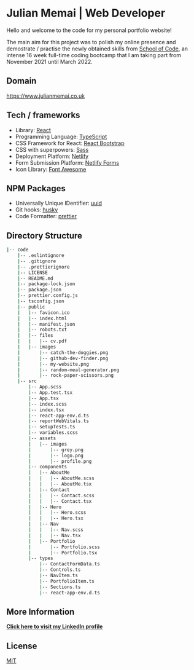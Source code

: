 
Julian Memai | Web Developer
==========================

Hello and welcome to the code for my personal portfolio website!
  
The main aim for this project was to polish my online presence and demostrate / practise the newly obtained skills from [School of Code](https://www.schoolofcode.co.uk/), an intense 16 week full-time coding bootcamp that I am taking part from November 2021 until March 2022.


## Domain

https://www.julianmemai.co.uk


## Tech / frameworks

* Library: [React](https://reactjs.org/)
* Programming Language: [TypeScript](https://www.typescriptlang.org/)
* CSS Framework for React: [React Bootstrap](https://react-bootstrap.github.io/)
* CSS with superpowers: [Sass](https://sass-lang.com/)
* Deployment Platform: [Netlify](https://www.netlify.com/)
* Form Submission Platform: [Netlify Forms](https://docs.netlify.com/forms/setup/)
* Icon Library: [Font Awesome](https://fontawesome.com/)

## NPM Packages
* Universally Unique IDentifier: [uuid](https://www.npmjs.com/package/uuid) 
* Git hooks: [husky](https://www.npmjs.com/package/husky)
* Code Formatter: [prettier](https://www.npmjs.com/package/prettier)

## Directory Structure 
```bash
|-- code
    |-- .eslintignore
    |-- .gitignore
    |-- .prettierignore
    |-- LICENSE
    |-- README.md
    |-- package-lock.json
    |-- package.json
    |-- prettier.config.js
    |-- tsconfig.json
    |-- public
    |   |-- favicon.ico
    |   |-- index.html
    |   |-- manifest.json
    |   |-- robots.txt
    |   |-- files
    |   |   |-- cv.pdf
    |   |-- images
    |       |-- catch-the-doggies.png
    |       |-- github-dev-finder.png
    |       |-- my-website.png
    |       |-- random-meal-generator.png
    |       |-- rock-paper-scissors.png
    |-- src
        |-- App.scss
        |-- App.test.tsx
        |-- App.tsx
        |-- index.scss
        |-- index.tsx
        |-- react-app-env.d.ts
        |-- reportWebVitals.ts
        |-- setupTests.ts
        |-- variables.scss
        |-- assets
        |   |-- images
        |       |-- grey.png
        |       |-- logo.png
        |       |-- profile.png
        |-- components
        |   |-- AboutMe
        |   |   |-- AboutMe.scss
        |   |   |-- AboutMe.tsx
        |   |-- Contact
        |   |   |-- Contact.scss
        |   |   |-- Contact.tsx
        |   |-- Hero
        |   |   |-- Hero.scss
        |   |   |-- Hero.tsx
        |   |-- Nav
        |   |   |-- Nav.scss
        |   |   |-- Nav.tsx
        |   |-- Portfolio
        |       |-- Portfolio.scss
        |       |-- Portfolio.tsx
        |-- types
            |-- ContactFormData.ts
            |-- Controls.ts
            |-- NavItem.ts
            |-- PortfolioItem.ts
            |-- Sections.ts
            |-- react-app-env.d.ts

``` 
           
## More Information


**[Click here to visit my LinkedIn profile](https://www.linkedin.com/in/julian-memai/)**

## License
[MIT](https://choosealicense.com/licenses/mit/)
